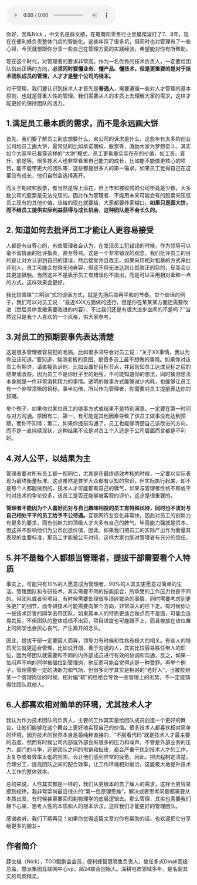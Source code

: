 <audio title="第183讲 _ 薛文植：技术管理的本质—要做尊重人性的管理" src="https://static001.geekbang.org/resource/audio/44/68/4493c22a63a2a32f8bd36c50b156ec68.mp3" controls="controls"></audio> 
<p>你好，我叫Nick ，中文名是薛文植，在电商和零售行业里摸爬滚打了7、8年，现在在便利蜂负责整体门店的智能化。这些年踩了很多坑，但同时也对管理有了一些心得，今天就想跟你分享一些自己在管理方面的实践经验，希望能对你有所帮助。</p><p>现在这个时代，对管理者的要求非常高。作为一名优秀的技术负责人，一定要给团队指出正确的方向，<strong>必须同时要懂业务、懂产品、懂技术，但是更重要的是对于技术团队成员的管理，人才才是整个公司的根本。</strong></p><p>对于管理，我们要认识到技术人才首先是<strong>普通人</strong>，需要遵循一些对人才管理的基本原则，也就是尊重人性的管理。我们需要从人的本质上去理解大家的需求，这样才能更好的保持团队的活力。</p><h2>1.满足员工最本质的需求，而不是永远画大饼</h2><p>首先，我们要了解员工到底想要什么，来公司的诉求是什么。这些年有太多的创业公司给员工画大饼，最常见的比如承诺期权、股票等，激励大家为梦想奋斗。其实如今大家早已看穿这样的“大饼”模式，员工更看重实实在在的价值，如工资、晋升、前途等。很多技术人也非常看重自己能力的成长，比如能不能做更核心的项目，能不能带更大的团队等，这些都是很多人的第一需求。如果员工觉得自己在这里没有成长，他们自然会选择离开。</p><!-- [[[read_end]]] --><p>而关于期权和股票，有当然是锦上添花，但上市和被收购的公司毕竟是少数，大多数公司的股票是无法兑现的。因此作为管理者，不能用未来可能会有的股票来压低员工现有的其他价值，该给的现在就要给，大家都要养家糊口。<strong>如果只是画大饼，而不给员工提供实际利益获得与成长机会，这种团队是不会长久的。</strong></p><h2>2. 知道如何去批评员工才能让人更容易接受</h2><p>人都是有自尊心的，有些管理者会认为，在发现员工犯错误的时候，作为领导可以毫不留情面的批评指责，甚至辱骂。这是一个非常错误的观念。我们批评员工的目的是让对方认识到自己的错误，然后接受并且改正。如果采用相对粗暴的方式来批评别人，员工可能会觉得无地自容，但这不但无法达到让其改正的目的，反而会让其更加抵触。当然这并不是表示员工有错误你不指出，而是可以采用相对柔和一点的方式，这样效果会更好。</p><p>我比较青睐“三明治”式的谈话方式，就是先扬后抑再平和的节奏。举个谈话的例子，我们可以对员工说：“最近XXX方面做的还行，但是你在某某某方面还需要改进（然后具体发散需要改进的内容），不过我们还是有很大进步空间的不是吗？”当然这只是我个人喜欢的一个风格，供大家参考。</p><h2>3.对员工的预期要事先表达清楚</h2><p>这是很多管理者容易犯的毛病。比如很多领导会对员工说：“关于XX事情，我以为你应该知道。”要知道，揣测老板的意图，是很多员工最不想做的事情。如果你对该员工有期许，请直接告诉他，比如设置好目标节点，并且告知员工达成目标之后的结果或收益。因为员工不是你肚子里的蛔虫，不可能知道你的想法，同时猜测想法本身就是一件非常消耗精力的事情。透明的做事方式能够减少内耗，也能够让员工有一个非常清晰的目标，事半功倍，所以作为管理者，你需要对员工提前表达你的预期。</p><p>举个例子，如果你对某位员工的做事方式或结果不是特别满意，一定要在第一时间与对方沟通。原因有二，第一，有可能是其他因素导致了该员工做事没有达到预期，而你不知情；第二，如果你提前沟通了，员工也能够清楚自己该改进的方向，而不是一直持续现状，这种结果不论是对员工个人还是于公司层面而言都是不利的。</p><h2>4.对人公平，以结果为主</h2><p>管理者要对所有员工都一视同仁，尤其是在最终绩效考核的时候，一定要以实际表现为最终衡量标准。这点虽然是普罗大众都有认知的常识，但实际执行起来，却不是每个人都能做到的。技术人才可能都有自己的脾气，如果与管理者性格不和或平时对技术的争论较多，该员工是否还能够被客观的评价，这点是很重要的。</p><p><strong>管理者不能因为个人喜好而对与自己趣味相投的员工有特殊优待，同时也不该对与自己相处平平的员工给予不公待遇。</strong>互联网行业变化非常快，因此对员工的创新力有更多的要求，而有创新力的顶级人才大多有自己的脾气，毕竟能力强就是资本，但这并不影响他们为公司创造价值，因此，如果我们把员工的实际产出作为衡量其表现的主要标准，那员工才能被公平对待，这样大家也能对管理者有充分的信任。</p><h2>5.并不是每个人都想当管理者，提拔干部需要看个人特质</h2><p>事实上，可能只有10%的人愿意成为管理者，90%的人其实更愿意过简单的生活。管理团队和专研技术，其实需要不同的技能组合，所承受的工作压力也是不同的。带团队或者带项目，有时候需要处理很多琐碎繁杂的事情，同时需要考虑到更多更广的细节，而专研技术可能需要向某个方向，非常深入的往下走。有时候你让一些技术厉害的同学去带团队，如果其本人的特质更适合做点而不是面，可能会适得其反。不但团队的整体成绩不出彩，项目进度也可能跟不上，而且被放在该位置上的同学也会灰心丧气，产生离开的念头。</p><p>因此，提拔干部一定要因人而异，领导力有时候和性格有极大的相关。有些人的特质天生就更适合管理，比如说开朗、善于沟通的人，其实比较容易胜任带人的职位，因为带团队就需要和不同的内外部成员进行有效的协调和沟通，反之，如果一位闷声不响的同学被强拉到管理岗，他反而可能会觉得这是一种受罪。再举个例子，管理需要一定的决断力和气场，但很多同学其实是相对的“老好人”，当被拉到某一个管理岗位的时候，相对偏“软”的性格会导致一些管理上的劣势，不一定能镇得住团队其他人。</p><h2>6.人都喜欢相对简单的环境，尤其技术人才</h2><p>我认为作为技术团队的负责人，主要的工作其实是给团队成员创造一个更好的舞台，让他们能够在这个舞台上更好地实现自己的价值。很多技术人都喜欢相对简单的环境，因为技术的世界本身是最纯粹直接的，“不服看代码”就是技术人才最主要的态度。然而有时候公司内部或外部会有很多的压力和噪声，不管是外部业务的压力，部门的斗争，还是团队之间的甩锅和扯皮，都会严重干扰到技术人才的工作。太复杂或者效率太低的氛围，会让他们感到异常的疲惫。因此，把流程制定清楚，合理分工，提高团队之间的配合效率，让工作环境相对融洽，这能极大地提升技术人工作的整体效率。</p><p>总的来说，人性其实都是一样的，我们从更根本的去了解人的需求，这样会更容易摸到规律。我非常崇尚最近很火的“第一性原理思维”，解决或者思考问题都需要从本质出发，有时候甚至要回归到物理学的底层逻辑去。那么管理，其实也需要我们静下心来，思考人性的本质和人的根本诉求，这样我们才能更好的管理团队。</p><p>感谢收听，我们下期再见！如果你觉得这篇文章对你有帮助的话，也欢迎把它分享给更多的朋友~</p><h2>作者简介</h2><p>薛文植（Nick），TGO鲲鹏会会员，便利蜂智慧零售负责人，曾任多点Dmall高级总监，酷派集团互联网中心vp，简24联合创始人。深耕电商领域多年，是名副其实的电商精英。</p><p></p>